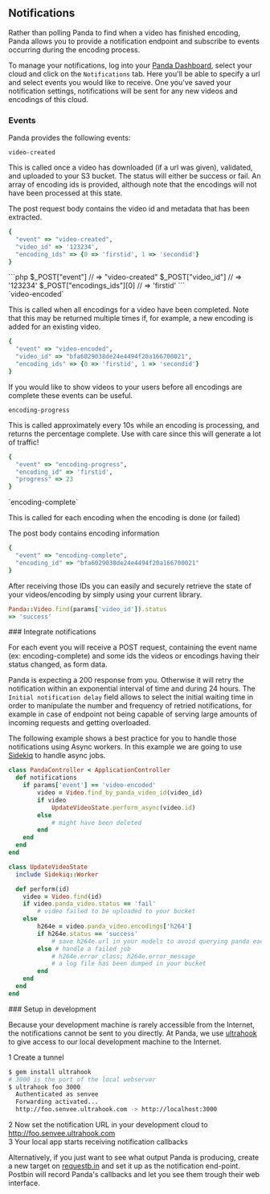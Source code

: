 ## Notifications

Rather than polling Panda to find when a video has finished encoding, Panda allows you to provide a notification endpoint and subscribe to events occurring during the encoding process.


To manage your notifications, log into your [Panda Dashboard](https://app.pandastream.com/), select your cloud and click on the `Notifications` tab.
Here you'll be able to specify a url and select events you would like to receive.
One you've saved your notification settings, notifications will be sent for any new videos and encodings of this cloud.

### Events

Panda provides the following events:

`video-created`

This is called once a video has downloaded (if a url was given), validated, and uploaded to your S3 bucket. The status will either be success or fail. An array of encoding ids is provided, although note that the encodings will not have been processed at this state.

The post request body contains the video id and metadata that has been extracted.

```ruby
{
  "event" => "video-created",
  "video_id" => '123234',
  "encoding_ids" => {0 => 'firstid', 1 => 'secondid'}
}
```
<div style="clear: both;"></div>
```php
$_POST["event"] // => "video-created"
$_POST["video_id"] // => '123234'
$_POST["encodings_ids"][0] // => 'firstid'
```
<div style="clear: both;"></div>
`video-encoded`

This is called when all encodings for a video have been completed. Note that this may be returned multiple times if, for example, a new encoding is added for an existing video.

```ruby
{
  "event" => "video-encoded",
  "video_id" => "bfa6029038de24e4494f20a166700021",
  "encoding_ids" => {0 => 'firstid', 1 => 'secondid'}
}
```
<div style="clear: both;"></div>
If you would like to show videos to your users before all encodings are complete these events can be useful.

`encoding-progress`

This is called approximately every 10s while an encoding is processing, and returns the percentage complete. Use with care since this will generate a lot of traffic!

```ruby
{
  "event" => "encoding-progress",
  "encoding_id" => 'firstid',
  "progress" => 23
}
```
<div style="clear: both;"></div>
`encoding-complete`

This is called for each encoding when the encoding is done (or failed)

The post body contains encoding information

```ruby
{
  "event" => "encoding-complete",
  "encoding_id" => "bfa6029038de24e4494f20a166700021"
}
```
<div style="clear: both;"></div>
After receiving those IDs you can easily and securely retrieve the state of your videos/encoding by simply using your current library.

```ruby
Panda::Video.find(params['video_id']).status
=> 'success'
```
<div style="clear: both;"></div>
### Integrate notifications

For each event you will receive a POST request, containing the event name (ex: encoding-complete) and some ids the videos or encodings having their status changed, as form data.

Panda is expecting a 200 response from you. Otherwise it will retry the notification within an exponential interval of time and during 24 hours. The `Initial notification delay` field allows to select the initial waiting time in order to manipulate the number and frequency of retried notifications, for example in case of endpoint not being capable of serving large amounts of incoming requests and getting overloaded.

The following example shows a best practice for you to handle those notifications using Async workers.
In this example we are going to use [Sidekiq](https://github.com/mperham/sidekiq) to handle async jobs.

```ruby
class PandaController < ApplicationController
  def notifications
    if params['event'] == 'video-encoded'
        video = Video.find_by_panda_video_id(video_id)
        if video
            UpdateVideoState.perform_async(video.id)
        else
            # might have been deleted
        end
    end
  end
end

class UpdateVideoState
  include Sidekiq::Worker

  def perform(id)
    video = Video.find(id)
    if video.panda_video.status == 'fail'
        # video failed to be uploaded to your bucket
    else
        h264e = video.panda_video.encodings['h264']
        if h264e.status == 'success'
            # save h264e.url in your models to avoid querying panda each time
        else # handle a failed job
            # h264e.error_class; h264e.error_message
            # a log file has been dumped in your bucket
        end
    end
  end
end
```
<div style="clear: both;"></div>
### Setup in development

Because your development machine is rarely accessible from the Internet,
the notifications cannot be sent to you directly. At Panda, we use
[ultrahook](http://www.ultrahook.com/) to give access to our local
development machine to the Internet.

1 Create a tunnel

```sh
$ gem install ultrahook
# 3000 is the port of the local webserver
$ ultrahook foo 3000
  Authenticated as senvee
  Forwarding activated...
  http://foo.senvee.ultrahook.com -> http://localhost:3000
```
<div style="clear: both;"></div>

2 Now set the notification URL in your development cloud to http://foo.senvee.ultrahook.com</br>
3 Your local app starts receiving notification callbacks

Alternatively, if you just want to see what output Panda is producing,
create a new target on [requestb.in](http://requestb.in/) and set it up as the notification end-point.
Postbin will record Panda's callbacks and let you see them trough their web interface.

